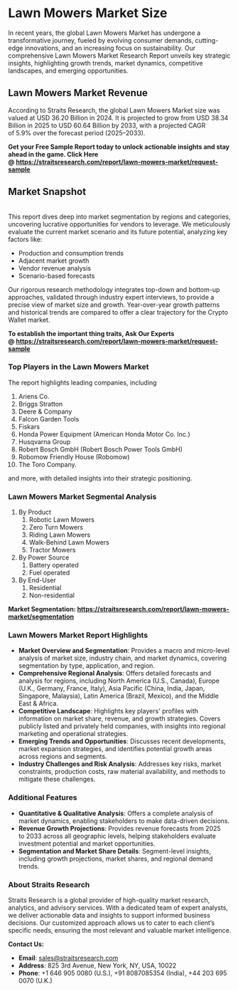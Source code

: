 <h1>Lawn Mowers Market Size</h1>
<p>In recent years, the global&nbsp;Lawn Mowers Market&nbsp;has undergone a transformative journey, fueled by evolving consumer demands, cutting-edge innovations, and an increasing focus on sustainability. Our comprehensive&nbsp;Lawn Mowers Market Research Report unveils key strategic insights, highlighting growth trends, market dynamics, competitive landscapes, and emerging opportunities.</p>
<h2>Lawn Mowers Market Revenue</h2>
<p>According to&nbsp;Straits Research, the global Lawn Mowers Market size was valued at&nbsp;USD 36.20 Billion&nbsp;in&nbsp;2024. It is projected&nbsp;to grow from&nbsp;USD 38.34 Billion&nbsp;in&nbsp;2025&nbsp;to&nbsp;USD 60.64 Billion&nbsp;by&nbsp;2033, with a projected CAGR of&nbsp;5.9%&nbsp;over the forecast period (2025&ndash;2033).</p>
<p><strong>Get your Free Sample Report today to unlock actionable insights and stay ahead in the game. Click Here @&nbsp;<a href="https://straitsresearch.com/report/lawn-mowers-market/request-sample">https://straitsresearch.com/report/lawn-mowers-market/request-sample</a></strong></p>
<h2>Market Snapshot</h2>
<p><br />This report dives deep into market segmentation by regions and categories, uncovering lucrative opportunities for vendors to leverage. We meticulously evaluate the current market scenario and its future potential, analyzing key factors like:</p>
<ul>
<li>Production and consumption trends</li>
<li>Adjacent market growth</li>
<li>Vendor revenue analysis</li>
<li>Scenario-based forecasts</li>
</ul>
<p>Our rigorous research methodology integrates top-down and bottom-up approaches, validated through industry expert interviews, to provide a precise view of market size and growth. Year-over-year growth patterns and historical trends are compared to offer a clear trajectory for the Crypto Wallet market.</p>
<p><strong>To establish the important thing traits, Ask Our Experts @&nbsp;<a href="https://straitsresearch.com/report/lawn-mowers-market/request-sample">https://straitsresearch.com/report/lawn-mowers-market/request-sample</a></strong></p>
<h3>Top Players in the&nbsp;Lawn Mowers Market&nbsp;</h3>
<p>The report highlights leading companies, including&nbsp;</p>
<ol>
<li>Ariens Co.</li>
<li>Briggs Stratton</li>
<li>Deere &amp; Company</li>
<li>Falcon Garden Tools</li>
<li>Fiskars</li>
<li>Honda Power Equipment (American Honda Motor Co. Inc.)</li>
<li>Husqvarna Group</li>
<li>Robert Bosch GmbH (Robert Bosch Power Tools GmbH)</li>
<li>Robomow Friendly House (Robomow)</li>
<li>The Toro Company.</li>
</ol>
<p>and more, with detailed insights into their strategic positioning.</p>
<h3>Lawn Mowers Market Segmental Analysis</h3>
<ol>
<li>By Product
<ol>
<li>Robotic Lawn Mowers</li>
<li>Zero Turn Mowers</li>
<li>Riding Lawn Mowers</li>
<li>Walk-Behind Lawn Mowers</li>
<li>Tractor Mowers</li>
</ol>
</li>
<li>By Power Source
<ol>
<li>Battery operated</li>
<li>Fuel operated</li>
</ol>
</li>
<li>By End-User
<ol>
<li>Residential</li>
<li>Non-residential</li>
</ol>
</li>
</ol>
<p><strong>Market Segmentation:&nbsp;<a href="https://straitsresearch.com/report/lawn-mowers-market/segmentation">https://straitsresearch.com/report/lawn-mowers-market/segmentation</a></strong></p>
<h3>Lawn Mowers Market Report Highlights</h3>
<ul>
<li><strong>Market Overview and Segmentation</strong>: Provides a macro and micro-level analysis of market size, industry chain, and market dynamics, covering segmentation by type, application, and region.</li>
<li><strong>Comprehensive Regional Analysis</strong>: Offers detailed forecasts and analysis for regions, including North America (U.S., Canada), Europe (U.K., Germany, France, Italy), Asia Pacific (China, India, Japan, Singapore, Malaysia), Latin America (Brazil, Mexico), and the Middle East &amp; Africa.</li>
<li><strong>Competitive Landscape</strong>: Highlights key players' profiles with information on market share, revenue, and growth strategies. Covers publicly listed and privately held companies, with insights into regional marketing and operational strategies.</li>
<li><strong>Emerging Trends and Opportunities</strong>: Discusses recent developments, market expansion strategies, and identifies potential growth areas across regions and segments.</li>
<li><strong>Industry Challenges and Risk Analysis</strong>: Addresses key risks, market constraints, production costs, raw material availability, and methods to mitigate these challenges.</li>
</ul>
<h3>Additional Features</h3>
<ul>
<li><strong>Quantitative &amp; Qualitative Analysis</strong>: Offers a complete analysis of market dynamics, enabling stakeholders to make data-driven decisions.</li>
<li><strong>Revenue Growth Projections</strong>: Provides revenue forecasts from&nbsp;2025 to&nbsp;2033 across all geographic levels, helping stakeholders evaluate investment potential and market opportunities.</li>
<li><strong>Segmentation and Market Share Details</strong>: Segment-level insights, including growth projections, market shares, and regional demand trends.</li>
</ul>
<h3>About Straits Research</h3>
<p>Straits Research is a global provider of high-quality market research, analytics, and advisory services. With a dedicated team of expert analysts, we deliver actionable data and insights to support informed business decisions. Our customized approach allows us to cater to each client&rsquo;s specific needs, ensuring the most relevant and valuable market intelligence.</p>
<p><strong>Contact Us:</strong></p>
<ul>
<li><strong>Email</strong>: <a href="mailto:sales@straitsresearch.com">sales@straitsresearch.com</a></li>
<li><strong>Address</strong>: 825 3rd Avenue, New York, NY, USA, 10022</li>
<li><strong>Phone</strong>: +1 646 905 0080 (U.S.), +91 8087085354 (India), +44 203 695 0070 (U.K.)</li>
</ul>
